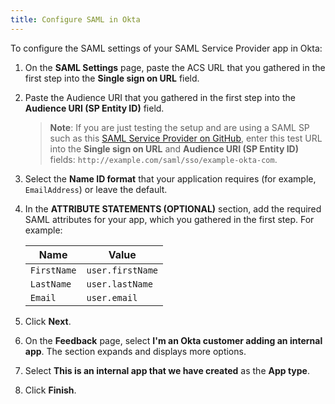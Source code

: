 ```yaml
---
title: Configure SAML in Okta
---
```

To configure the SAML settings of your SAML Service Provider app in Okta:

1. On the **SAML Settings** page, paste the ACS URL that you gathered in the <GuideLink link="../overview">first step</GuideLink> into the **Single sign on URL** field.

2. Paste the Audience URI that you gathered in the <GuideLink link="../overview">first step</GuideLink> into the **Audience URI (SP Entity ID)** field.

    > **Note**: If you are just testing the setup and are using a SAML SP such as this [SAML Service Provider on GitHub](https://github.com/mcguinness/saml-sp), enter this test URL into the **Single sign on URL** and **Audience URI (SP Entity ID)** fields: `http://example.com/saml/sso/example-okta-com`.

3. Select the **Name ID format** that your application requires (for example, `EmailAddress`) or leave the default.

4. In the **ATTRIBUTE STATEMENTS (OPTIONAL)** section, add the required SAML attributes for your app, which you gathered in the <GuideLink link="../overview">first step</GuideLink>. For example:
    
    | Name                    | Value                     | 
    | ----------------------- | ------------------------- | 
    | `FirstName`             | `user.firstName`          | 
    | `LastName`              | `user.lastName`           |
    | `Email`                 | `user.email`              |

5. Click **Next**.

6. On the **Feedback** page, select **I'm an Okta customer adding an internal app**. The section expands and displays more options.

7. Select **This is an internal app that we have created** as the **App type**.

8. Click **Finish**.

<NextSectionLink/>